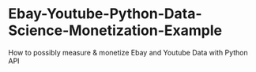 # Ebay-Youtube-Python-Data-Science-Monetization-Example
How to possibly measure &amp; monetize Ebay and Youtube Data with Python API
